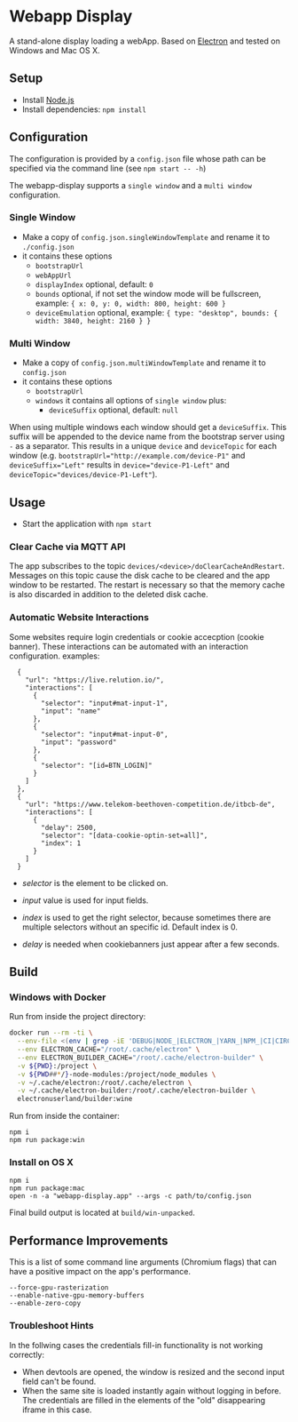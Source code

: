 # Webapp Display

A stand-alone display loading a webApp. Based on [Electron](http://electron.atom.io/) and tested on Windows and Mac OS X.

## Setup

- Install [Node.js](http://nodejs.org)
- Install dependencies: `npm install`

## Configuration

The configuration is provided by a `config.json` file whose path can be specified via the command line (see `npm start -- -h`)

The webapp-display supports a `single window` and a `multi window` configuration.

### Single Window

- Make a copy of `config.json.singleWindowTemplate` and rename it to `./config.json`
- it contains these options
  - `bootstrapUrl`
  - `webAppUrl`
  - `displayIndex` optional, default: `0`
  - `bounds` optional, if not set the window mode will be fullscreen, example: `{ x: 0, y: 0, width: 800, height: 600 }`
  - `deviceEmulation` optional, example: `{ type: "desktop", bounds: { width: 3840, height: 2160 } }`

### Multi Window

- Make a copy of `config.json.multiWindowTemplate` and rename it to `config.json`
- it contains these options
  - `bootstrapUrl`
  - `windows` it contains all options of `single window` plus:
    - `deviceSuffix` optional, default: `null`

When using multiple windows each window should get a `deviceSuffix`. This suffix will be appended to the device name from the bootstrap server using `-` as a separator. This results in a unique `device` and `deviceTopic` for each window (e.g. `bootstrapUrl="http://example.com/device-P1"` and `deviceSuffix="Left"` results in `device="device-P1-Left"` and `deviceTopic="devices/device-P1-Left"`).

## Usage

- Start the application with `npm start`

### Clear Cache via MQTT API

The app subscribes to the topic `devices/<device>/doClearCacheAndRestart`. Messages on this topic cause the disk cache to be cleared and the app window to be restarted. The restart is necessary so that the memory cache is also discarded in addition to the deleted disk cache.

### Automatic Website Interactions

Some websites require login credentials or cookie accecption (cookie banner). These interactions can be automated with an interaction configuration.
examples:

```
  {
    "url": "https://live.relution.io/",
    "interactions": [
      {
        "selector": "input#mat-input-1",
        "input": "name"
      },
      {
        "selector": "input#mat-input-0",
        "input": "password"
      },
      {
        "selector": "[id=BTN_LOGIN]"
      }
    ]
  },
  {
    "url": "https://www.telekom-beethoven-competition.de/itbcb-de",
    "interactions": [
      {
        "delay": 2500,
        "selector": "[data-cookie-optin-set=all]",
        "index": 1
      }
    ]
  }
```

- _selector_ is the element to be clicked on.
- _input_ value is used for input fields.
- _index_ is used to get the right selector, because sometimes there are multiple selectors without an specific id. Default index is 0.

- _delay_ is needed when cookiebanners just appear after a few seconds.

## Build

### Windows with Docker

Run from inside the project directory:

```bash
docker run --rm -ti \
  --env-file <(env | grep -iE 'DEBUG|NODE_|ELECTRON_|YARN_|NPM_|CI|CIRCLE|TRAVIS_TAG|TRAVIS|TRAVIS_REPO_|TRAVIS_BUILD_|TRAVIS_BRANCH|TRAVIS_PULL_REQUEST_|APPVEYOR_|CSC_|GH_|GITHUB_|BT_|AWS_|STRIP|BUILD_') \
  --env ELECTRON_CACHE="/root/.cache/electron" \
  --env ELECTRON_BUILDER_CACHE="/root/.cache/electron-builder" \
  -v ${PWD}:/project \
  -v ${PWD##*/}-node-modules:/project/node_modules \
  -v ~/.cache/electron:/root/.cache/electron \
  -v ~/.cache/electron-builder:/root/.cache/electron-builder \
  electronuserland/builder:wine
```

Run from inside the container:

```
npm i
npm run package:win
```

### Install on OS X

```
npm i
npm run package:mac
open -n -a "webapp-display.app" --args -c path/to/config.json
```

Final build output is located at `build/win-unpacked`.

## Performance Improvements

This is a list of some command line arguments (Chromium flags) that can have a positive impact on the app's performance.

```
--force-gpu-rasterization
--enable-native-gpu-memory-buffers
--enable-zero-copy
```

### Troubleshoot Hints

In the follwing cases the credentials fill-in functionality is not working correctly:

- When devtools are opened, the window is resized and the second input field can't be found.
- When the same site is loaded instantly again without logging in before. The credentials are filled in the elements of the "old" disappearing iframe in this case.
